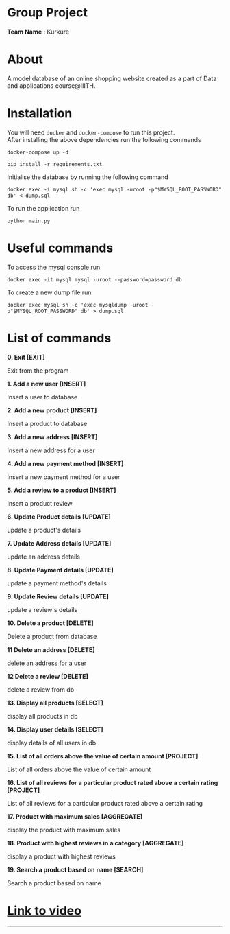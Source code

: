 # Group Project
**Team Name** : Kurkure

# About
A model database of an online shopping website created as a part of Data and applications course@IIITH.

# Installation
You will need `docker` and `docker-compose` to run this project.  
After installing the above dependencies run the following commands  
```
docker-compose up -d

pip install -r requirements.txt
```
Initialise the database by running the following command
```
docker exec -i mysql sh -c 'exec mysql -uroot -p"$MYSQL_ROOT_PASSWORD" db' < dump.sql
```
To run the application run
```
python main.py
```
# Useful commands
To access the mysql console run
```
docker exec -it mysql mysql -uroot --password=password db
```
To create a new dump file run
```
docker exec mysql sh -c 'exec mysqldump -uroot -p"$MYSQL_ROOT_PASSWORD" db' > dump.sql
```
# List of commands 

 **0. Exit [EXIT]**

Exit from the program

 **1. Add a new user [INSERT]**

Insert a user to database

 **2. Add a new product [INSERT]**

Insert a product to database

 **3. Add a new address [INSERT]**

Insert a new address for a user

 **4. Add a new payment method [INSERT]**

Insert a new payment method for a user

 **5. Add a review to a product [INSERT]**

Insert a product review

 **6. Update Product details [UPDATE]**

update a product's details

 **7. Update Address details [UPDATE]**

update an address details

 **8. Update Payment details [UPDATE]**

update a payment method's details 

 **9. Update Review details [UPDATE]**

update a review's details

 **10. Delete a product [DELETE]**

Delete a product from database

**11  Delete an address [DELETE]**

delete an address for a user

**12  Delete a review [DELETE]**

delete a review from db

 **13. Display all products [SELECT]**

display all products in db

 **14. Display user details [SELECT]**

display details of all users in db

 **15. List of all orders above the value of certain amount [PROJECT]**

List of all orders above the value of certain amount

 **16. List of all reviews for a particular product rated above a certain rating [PROJECT]**

List of all reviews for a particular product rated above a certain rating 

 **17. Product with maximum sales [AGGREGATE]**

display the product with maximum sales

 **18. Product with highest reviews in a category [AGGREGATE]**

display a product with highest reviews 

 **19. Search a product based on name [SEARCH]**

Search a product based on name

# [Link to video](https://iiitaphyd-my.sharepoint.com/:v:/g/personal/shavak_kansal_students_iiit_ac_in/ETE-WoxBpStItlWFfNovufkBuVMVf6T0qz1JAYJHlbNqWw?e=fG1D5v)

---

